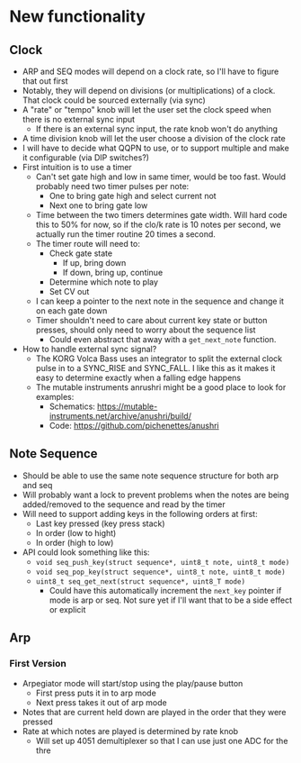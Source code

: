 # New functionality

## Clock

- ARP and SEQ modes will depend on a clock rate, so I'll have to figure that out first
- Notably, they will depend on divisions (or multiplications) of a clock. That clock could be sourced externally (via sync)
- A "rate" or "tempo" knob will let the user set the clock speed when there is no external sync input
    - If there is an external sync input, the rate knob won't do anything
- A time division knob will let the user choose a division of the clock rate
- I will have to decide what QQPN to use, or to support multiple and make it configurable (via DIP switches?)
- First intuition is to use a timer
    - Can't set gate high and low in same timer, would be too fast. Would probably need two timer pulses per note:
        - One to bring gate high and select current not
        - Next one to bring gate low
    - Time between the two timers determines gate width. Will hard code this to 50% for now, so if the clo/k rate is 10 notes per second, we actually run the timer routine 20 times a second.
    - The timer route will need to:
        - Check gate state
            - If up, bring down
            - If down, bring up, continue
        - Determine which note to play
        - Set CV out
    - I can keep a pointer to the next note in the sequence and change it on each gate down
    - Timer shouldn't need to care about current key state or button presses, should only need to worry about the sequence list
        - Could even abstract that away with a `get_next_note` function.
- How to handle external sync signal?
    - The KORG Volca Bass uses an integrator to split the external clock pulse in to a SYNC_RISE and SYNC_FALL. I like this as it makes it easy to determine exactly when a falling edge happens
    - The mutable instruments anrushri might be a good place to look for examples:
        - Schematics: https://mutable-instruments.net/archive/anushri/build/
        - Code: https://github.com/pichenettes/anushri


## Note Sequence

- Should be able to use the same note sequence structure for both arp and seq
- Will probably want a lock to prevent problems when the notes are being added/removed to the sequence and read by the timer
- Will need to support adding keys in the following orders at first:
    - Last key pressed (key press stack)
    - In order (low to hight)
    - In order (high to low)
- API could look something like this:
    - `void seq_push_key(struct sequence*, uint8_t note, uint8_t mode)`
    - `void seq_pop_key(struct sequence*, uint8_t note, uint8_t mode)`
    - `uint8_t seq_get_next(struct sequence*, uint8_T mode)`
        - Could have this automatically increment the `next_key` pointer if mode is arp or seq. Not sure yet if I'll want that to be a side effect or explicit




## Arp

### First Version

- Arpegiator mode will start/stop using the play/pause button
    - First press puts it in to arp mode
    - Next press takes it out of arp mode
- Notes that are current held down are played in the order that they were pressed
- Rate at which notes are played is determined by rate knob
    - Will set up 4051 demultiplexer so that I can use just one ADC for the thre
